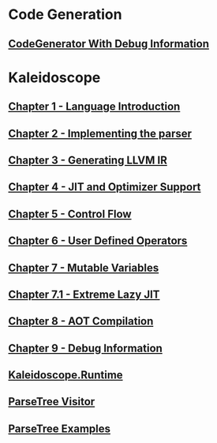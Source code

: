 # Code Generation
## [CodeGenerator With Debug Information](codegeneration.md)
# Kaleidoscope
## [Chapter 1 - Language Introduction](Kaleidoscope.md)
## [Chapter 2 - Implementing the parser](Kaleidoscope-ch2.md)
## [Chapter 3 - Generating LLVM IR](Kaleidoscope-ch3.md)
## [Chapter 4 - JIT and Optimizer Support](Kaleidoscope-ch4.md)
## [Chapter 5 - Control Flow](Kaleidoscope-ch5.md)
## [Chapter 6 - User Defined Operators](Kaleidoscope-ch6.md)
## [Chapter 7 - Mutable Variables](Kaleidoscope-ch7.md)
## [Chapter 7.1 - Extreme Lazy JIT](Kaleidoscope-ch7.1.md)
## [Chapter 8 - AOT Compilation](Kaleidoscope-ch8.md)
## [Chapter 9 - Debug Information](Kaleidoscope-ch9.md)
## [Kaleidoscope.Runtime](Kaleidoscope-Runtime.md)
## [ParseTree Visitor](Kaleidoscope-ParseTreeVisitor.md)
## [ParseTree Examples](Kaleidoscope-ParseTree-examples.md)

